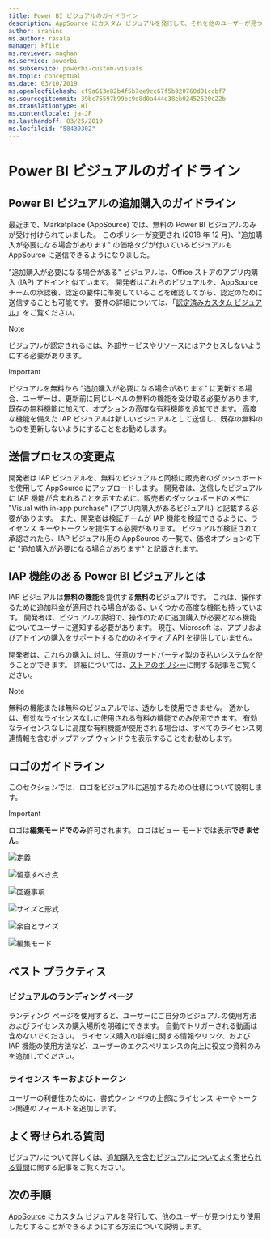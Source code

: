 ```yaml
---
title: Power BI ビジュアルのガイドライン
description: AppSource にカスタム ビジュアルを発行して、それを他のユーザーが見つけたり、購入して使用できるようにする方法について説明します。
author: sranins
ms.author: rasala
manager: kfile
ms.reviewer: maghan
ms.service: powerbi
ms.subservice: powerbi-custom-visuals
ms.topic: conceptual
ms.date: 03/10/2019
ms.openlocfilehash: cf9a613e82b4f5b7ce9cc67f5b920760d01ccbf7
ms.sourcegitcommit: 39bc75597b99bc9e8d0a444c38eb02452520e22b
ms.translationtype: HT
ms.contentlocale: ja-JP
ms.lasthandoff: 03/25/2019
ms.locfileid: "58430302"
---
```

# <a name="guidelines-for-power-bi-visuals"></a>Power BI ビジュアルのガイドライン

## <a name="guidelines-for-power-bi-visuals-with-additional-purchases"></a>Power BI ビジュアルの追加購入のガイドライン

最近まで、Marketplace (AppSource) では、無料の Power BI ビジュアルのみが受け付けられていました。 このポリシーが変更され (2018 年 12 月)、"追加購入が必要になる場合があります" の価格タグが付いているビジュアルも AppSource に送信できるようになりました。 

"追加購入が必要になる場合がある" ビジュアルは、Office ストアのアプリ内購入 (IAP) アドインと似ています。 開発者はこれらのビジュアルを、AppSource チームの承認後、認定の要件に準拠していることを確認してから、認定のために送信することも可能です。 要件の詳細については、「[認定済みカスタム ビジュアル](../power-bi-custom-visuals-certified.md)」をご覧ください。

> [!NOTE]
> ビジュアルが認定されるには、外部サービスやリソースにはアクセスしないようにする必要があります。

>[!IMPORTANT]  
> ビジュアルを無料から "追加購入が必要になる場合があります" に更新する場合、ユーザーは、更新前に同じレベルの無料の機能を受け取る必要があります。 既存の無料機能に加えて、オプションの高度な有料機能を追加できます。 高度な機能を備えた IAP ビジュアルは新しいビジュアルとして送信し、既存の無料のものを更新しないようにすることをお勧めします。

## <a name="what-changed-in-the-submission-process"></a>送信プロセスの変更点

開発者は IAP ビジュアルを、無料のビジュアルと同様に販売者のダッシュボードを使用して AppSource にアップロードします。 開発者は、送信したビジュアルに IAP 機能が含まれることを示すために、販売者のダッシュボードのメモに "Visual with in-app purchase" (アプリ内購入があるビジュアル) と記載する必要があります。 また、開発者は検証チームが IAP 機能を検証できるように、ライセンス キーやトークンを提供する必要があります。 ビジュアルが検証されて承認されたら、IAP ビジュアル用の AppSource の一覧で、価格オプションの下に "追加購入が必要になる場合があります" と記載されます。

## <a name="what-is-a-power-bi-visual-with-iap-features"></a>IAP 機能のある Power BI ビジュアルとは

IAP ビジュアルは**無料の機能**を提供する**無料の**ビジュアルです。 これは、操作するために追加料金が適用される場合がある、いくつかの高度な機能も持っています。 開発者は、ビジュアルの説明で、操作のために追加購入が必要となる機能についてユーザーに通知する必要があります。 現在、Microsoft は、アプリおよびアドインの購入をサポートするためのネイティブ API を提供していません。

開発者は、これらの購入に対し、任意のサードパーティ製の支払いシステムを使うことができます。 詳細については、[ストアのポリシー](https://docs.microsoft.com/office/dev/store/validation-policies#2-apps-or-add-ins-can-display-certain-ads)に関する記事をご覧ください。

> [!NOTE]
> 無料の機能または無料のビジュアルでは、透かしを使用できません。 透かしは、有効なライセンスなしに使用される有料の機能でのみ使用できます。 有効なライセンスなしに高度な有料機能が使用される場合は、すべてのライセンス関連情報を含むポップアップ ウィンドウを表示することをお勧めします。  

## <a name="logo-guidelines"></a>ロゴのガイドライン

このセクションでは、ロゴをビジュアルに追加するための仕様について説明します。

> [!IMPORTANT]
> ロゴは**編集モードでのみ**許可されます。 ロゴはビュー モードでは表示**できません**。

![定義](media/guidelines-powerbi-visuals/definitions.png)

![留意すべき点](media/guidelines-powerbi-visuals/things-to-keep-in-mind.png)

![回避事項](media/guidelines-powerbi-visuals/things-to-avoid.png)

![サイズと形式](media/guidelines-powerbi-visuals/size-and-format.png)

![余白とサイズ](media/guidelines-powerbi-visuals/margins-and-sizes.png)

![編集モード](media/guidelines-powerbi-visuals/logos-in-edit-mode.png)

## <a name="best-practices"></a>ベスト プラクティス

### <a name="visual-landing-page"></a>ビジュアルのランディング ページ

ランディング ページを使用すると、ユーザーにご自分のビジュアルの使用方法およびライセンスの購入場所を明確にできます。 自動でトリガーされる動画は含めないでください。 ライセンス購入の詳細に関する情報やリンク、および IAP 機能の使用方法など、ユーザーのエクスペリエンスの向上に役立つ資料のみを追加してください。

### <a name="license-key-and-token"></a>ライセンス キーおよびトークン

ユーザーの利便性のために、書式ウィンドウの上部にライセンス キーやトークン関連のフィールドを追加します。

## <a name="faq"></a>よく寄せられる質問

ビジュアルについて詳しくは、[追加購入を含むビジュアルについてよく寄せられる質問](https://docs.microsoft.com/power-bi/power-bi-custom-visuals-faq#visuals-with-additional-purchases)に関する記事をご覧ください。

## <a name="next-steps"></a>次の手順

[AppSource](office-store.md) にカスタム ビジュアルを発行して、他のユーザーが見つけたり使用したりすることができるようにする方法について説明します。
